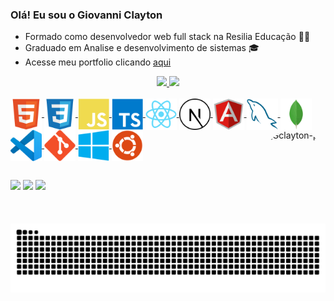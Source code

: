 ### Olá! Eu sou o Giovanni Clayton

- Formado como desenvolvedor web full stack na Resilia Educação 💛🖤
- Graduado em Analise e desenvolvimento de sistemas 🎓
- Acesse meu portfolio clicando <a href="https://gclayton0207.github.io/Portfolio/" target="_blank">aqui</a>

<div align="center">
  <a href="https://github.com/Gclayton0207">
  <img height="180em" src="https://github-readme-stats-ruby-one.vercel.app/api?username=Gclayton0207&show_icons=true&theme=tokyonight&include_all_commits=true&count_private=true"/>
  <img height="180em" src="https://github-readme-stats-ruby-one.vercel.app/api/top-langs/?username=Gclayton0207&layout=compact&langs_count=7&theme=tokyonight"/>
</div>
  <div style="display: inline_block"><br>
   <img align="center" alt="Gclayton-HTML" height="50" width="50" src="https://raw.githubusercontent.com/devicons/devicon/master/icons/html5/html5-original.svg">
  <img align="center" alt="Gclayton-CSS" height="50" width="50" src="https://raw.githubusercontent.com/devicons/devicon/master/icons/css3/css3-original.svg">
     <img align="center" alt="Gclayton-Js" height="50" width="50" src="https://raw.githubusercontent.com/devicons/devicon/master/icons/javascript/javascript-plain.svg">   
    <img align="center" alt="Gclayton-Ts" height="50" width="50" src="https://raw.githubusercontent.com/devicons/devicon/master/icons/typescript/typescript-plain.svg"> 
    <img align="center" alt="Gclayton-React" height="50" width="50" src="https://raw.githubusercontent.com/devicons/devicon/master/icons/react/react-original.svg">
     <img align="center" alt="Gclayton-next" height="50" width="50" src="https://raw.githubusercontent.com/devicons/devicon/master/icons/nextjs/nextjs-line.svg">
    <img align="center" alt="Gclayton-angular" height="50" width="50" src="https://raw.githubusercontent.com/devicons/devicon/master/icons/angularjs/angularjs-original.svg">
    <img align="center" alt="Gclayton-sql" height="50" width="50" src="https://raw.githubusercontent.com/devicons/devicon/master/icons/mysql/mysql-original.svg">
    <img align="center" alt="Gclayton-mongodb" height="50" width="50" src="https://raw.githubusercontent.com/devicons/devicon/master/icons/mongodb/mongodb-original.svg">
    <img align="center" alt="Gclayton-VS" height="50" width="50" src="https://raw.githubusercontent.com/devicons/devicon/2ae2a900d2f041da66e950e4d48052658d850630/icons/vscode/vscode-original.svg">
    <img align="center" alt="Gclayton-Git" height="50" width="50" src="https://raw.githubusercontent.com/devicons/devicon/2ae2a900d2f041da66e950e4d48052658d850630/icons/git/git-original.svg">
    <img align="center" alt="Gclayton-W10" height="50" width="50" src="https://raw.githubusercontent.com/devicons/devicon/2ae2a900d2f041da66e950e4d48052658d850630/icons/windows8/windows8-original.svg">
    <img align="center" alt="Gclayton-Ubuntu" height="50" width="50" src="https://raw.githubusercontent.com/devicons/devicon/master/icons/ubuntu/ubuntu-plain.svg">
  <img align="right" alt="Gclayton-pic" height="150" style="border-radius:50px;" src="https://user-images.githubusercontent.com/75399046/149636387-acf81359-507c-47c2-bd7f-6bb6516c0049.png">
</div>
    
  ##
  
  <a href="https://api.whatsapp.com/send?phone=5511985279146" target="_blank"><img src="https://img.shields.io/badge/WhatsApp-25D366?style=for-the-badge&logo=whatsapp&logoColor=white" target="_blank"></a>
 	  <a href = "mailto:giovanni.gcda@gmail.com" target="_blank"><img src="https://img.shields.io/badge/Gmail-D14836?style=for-the-badge&logo=gmail&logoColor=white" target="_blank"></a>
  <a href="https://www.linkedin.com/in/giovanni-clayton/" target="_blank"><img src="https://img.shields.io/badge/-LinkedIn-%230077B5?style=for-the-badge&logo=linkedin&logoColor=white" target="_blank"></a> 
  
   ![Snake animation](https://github.com/Gclayton0207/Gclayton0207/blob/output/github-contribution-grid-snake.svg)
